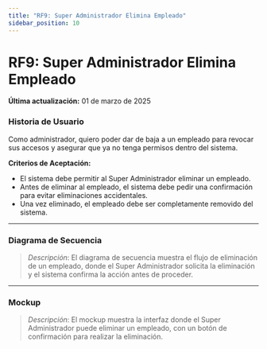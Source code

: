 ```yaml
---
title: "RF9: Super Administrador Elimina Empleado"  
sidebar_position: 10
---
```


# RF9: Super Administrador Elimina Empleado

**Última actualización:** 01 de marzo de 2025

### Historia de Usuario

Como administrador, quiero poder dar de baja a un empleado para revocar sus accesos y asegurar que ya no tenga permisos dentro del sistema.

  **Criterios de Aceptación:**
  - El sistema debe permitir al Super Administrador eliminar un empleado.
  - Antes de eliminar al empleado, el sistema debe pedir una confirmación para evitar eliminaciones accidentales.
  - Una vez eliminado, el empleado debe ser completamente removido del sistema.

---

### Diagrama de Secuencia

> *Descripción*: El diagrama de secuencia muestra el flujo de eliminación de un empleado, donde el Super Administrador solicita la eliminación y el sistema confirma la acción antes de proceder.

---

### Mockup

> *Descripción*: El mockup muestra la interfaz donde el Super Administrador puede eliminar un empleado, con un botón de confirmación para realizar la eliminación.
